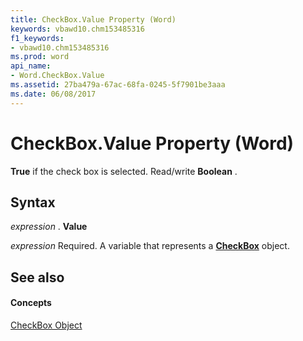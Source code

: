 ```yaml
---
title: CheckBox.Value Property (Word)
keywords: vbawd10.chm153485316
f1_keywords:
- vbawd10.chm153485316
ms.prod: word
api_name:
- Word.CheckBox.Value
ms.assetid: 27ba479a-67ac-68fa-0245-5f7901be3aaa
ms.date: 06/08/2017
---
```



# CheckBox.Value Property (Word)

 **True** if the check box is selected. Read/write **Boolean** .


## Syntax

 _expression_ . **Value**

 _expression_ Required. A variable that represents a **[CheckBox](Word.CheckBox.md)** object.


## See also


#### Concepts


[CheckBox Object](Word.CheckBox.md)


